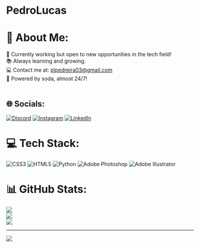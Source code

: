 # PedroLucas
# 💫 About Me:
🚀 Currently working but open to new opportunities in the tech field!<br>📚 Always learning and growing.<br>💻 Contact me at: plpedreira03@gmail.com<br>🥤 Powered by soda, almost 24/7!<br><br>


## 🌐 Socials:
[![Discord](https://img.shields.io/badge/Discord-%237289DA.svg?logo=discord&logoColor=white)](https://discord.gg/lagratin#3076) [![Instagram](https://img.shields.io/badge/Instagram-%23E4405F.svg?logo=Instagram&logoColor=white)](https://instagram.com/https://www.instagram.com/plpedreira/) [![LinkedIn](https://img.shields.io/badge/LinkedIn-%230077B5.svg?logo=linkedin&logoColor=white)](https://linkedin.com/in/https://www.linkedin.com/in/pedro-lucas-araujo-pedreira-7b0b9b261/) 

# 💻 Tech Stack:
![CSS3](https://img.shields.io/badge/css3-%231572B6.svg?style=for-the-badge&logo=css3&logoColor=white) ![HTML5](https://img.shields.io/badge/html5-%23E34F26.svg?style=for-the-badge&logo=html5&logoColor=white) ![Python](https://img.shields.io/badge/python-3670A0?style=for-the-badge&logo=python&logoColor=ffdd54) ![Adobe Photoshop](https://img.shields.io/badge/adobe%20photoshop-%2331A8FF.svg?style=for-the-badge&logo=adobe%20photoshop&logoColor=white) ![Adobe Illustrator](https://img.shields.io/badge/adobe%20illustrator-%23FF9A00.svg?style=for-the-badge&logo=adobe%20illustrator&logoColor=white)
# 📊 GitHub Stats:
![](https://github-readme-stats.vercel.app/api?username=vulgopedrin&theme=dark&hide_border=false&include_all_commits=true&count_private=true)<br/>
![](https://github-readme-streak-stats.herokuapp.com/?user=vulgopedrin&theme=dark&hide_border=false)<br/>
![](https://github-readme-stats.vercel.app/api/top-langs/?username=vulgopedrin&theme=dark&hide_border=false&include_all_commits=true&count_private=true&layout=compact)

---
[![](https://visitcount.itsvg.in/api?id=vulgopedrin&icon=0&color=0)](https://visitcount.itsvg.in)

<!-- Proudly created with GPRM ( https://gprm.itsvg.in ) -->

